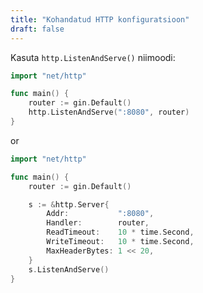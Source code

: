 ```yaml
---
title: "Kohandatud HTTP konfiguratsioon"
draft: false
---
```


Kasuta `http.ListenAndServe()` niimoodi:

```go
import "net/http"

func main() {
	router := gin.Default()
	http.ListenAndServe(":8080", router)
}
```
or

```go
import "net/http"

func main() {
	router := gin.Default()

	s := &http.Server{
		Addr:           ":8080",
		Handler:        router,
		ReadTimeout:    10 * time.Second,
		WriteTimeout:   10 * time.Second,
		MaxHeaderBytes: 1 << 20,
	}
	s.ListenAndServe()
}
```

